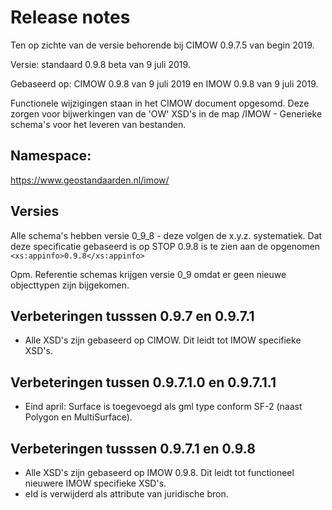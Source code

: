 Release notes
=============

Ten op zichte van de versie behorende bij CIMOW 0.9.7.5 van begin 2019.

Versie: standaard 0.9.8 beta van 9 juli 2019. 

Gebaseerd op: CIMOW 0.9.8 van 9 juli 2019 en IMOW 0.9.8 van 9 juli 2019. 

Functionele wijzigingen staan in het CIMOW document opgesomd. Deze zorgen voor
bijwerkingen van de 'OW' XSD's in de map /IMOW - Generieke schema's voor het
leveren van bestanden.

Namespace:
----------

https://www.geostandaarden.nl/imow/

Versies
-------

Alle schema's hebben versie 0_9_8 - deze volgen de x.y.z. systematiek. Dat deze
specificatie gebaseerd is op STOP 0.9.8 is te zien aan de opgenomen
`<xs:appinfo>0.9.8</xs:appinfo>`

Opm. Referentie schemas krijgen versie 0_9 omdat er geen nieuwe objecttypen zijn
bijgekomen.

Verbeteringen tusssen 0.9.7 en 0.9.7.1
--------------------------------------

-   Alle XSD's zijn gebaseerd op CIMOW. Dit leidt tot IMOW specifieke XSD's.

Verbeteringen tussen 0.9.7.1.0 en 0.9.7.1.1
-------------------------------------------

-   Eind april: Surface is toegevoegd als gml type conform SF-2 (naast Polygon
    en MultiSurface).

Verbeteringen tusssen 0.9.7.1 en 0.9.8
--------------------------------------

-   Alle XSD's zijn gebaseerd op IMOW 0.9.8. Dit leidt tot functioneel nieuwere IMOW specifieke XSD's.
-	eId is verwijderd als attribute van juridische bron. 

